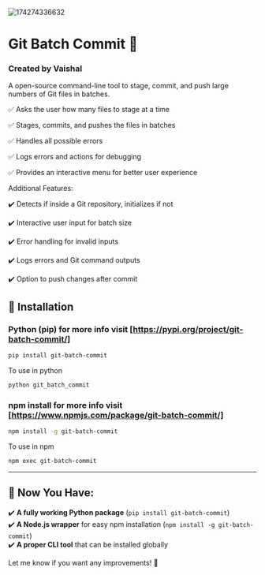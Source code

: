 
![174274336632](https://github.com/user-attachments/assets/45ff3f75-93f6-406c-af81-d95b9b3e2bef)


# Git Batch Commit 🚀
### Created by Vaishal

A open-source command-line tool to stage, commit, and push large numbers of Git files in batches.

✅ Asks the user how many files to stage at a time

✅ Stages, commits, and pushes the files in batches

✅ Handles all possible errors

✅ Logs errors and actions for debugging

✅ Provides an interactive menu for better user experience


Additional Features:

✔️ Detects if inside a Git repository, initializes if not

✔️ Interactive user input for batch size

✔️ Error handling for invalid inputs

✔️ Logs errors and Git command outputs

✔️ Option to push changes after commit



## 📌 Installation
### Python (pip) for more info visit [https://pypi.org/project/git-batch-commit/]
```sh
pip install git-batch-commit
```
To use in python
```sh
python git_batch_commit
```
### npm install for more info visit [https://www.npmjs.com/package/git-batch-commit/]
```sh
npm install -g git-batch-commit
```
To use in npm
```sh
npm exec git-batch-commit
```
---

## **🎉 Now You Have:**  
✔️ **A fully working Python package** (`pip install git-batch-commit`)  
✔️ **A Node.js wrapper** for easy npm installation (`npm install -g git-batch-commit`)  
✔️ **A proper CLI tool** that can be installed globally  

Let me know if you want any improvements! 🚀
